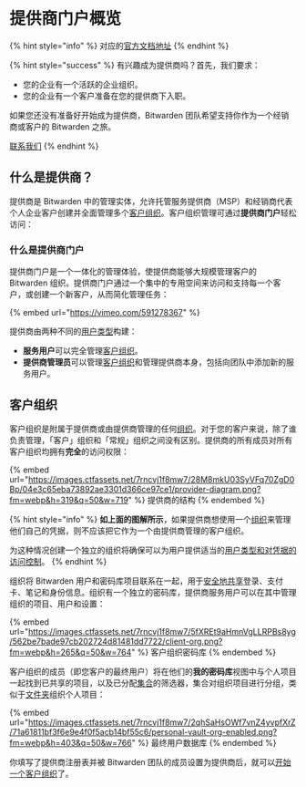# 提供商门户概览

{% hint style="info" %}
对应的[官方文档地址](https://bitwarden.com/help/article/providers/)
{% endhint %}

{% hint style="success" %}
有兴趣成为提供商吗？首先，我们要求：

* 您的企业有一个活跃的企业组织。&#x20;
* 您的企业有一个客户准备在您的提供商下入职。

如果您还没有准备好开始成为提供商，Bitwarden 团队希望支持你作为一个经销商或客户的 Bitwarden 之旅。

[联系我们](https://bitwarden.com/contact)
{% endhint %}

## 什么是提供商？ <a href="#what-are-providers" id="what-are-providers"></a>

提供商是 Bitwarden 中的管理实体，允许托管服务提供商（MSP）和经销商代表个人企业客户创建并全面管理多个[客户组织](provider-portal-overview.md#client-organizations)。客户组织管理可通过**提供商门户**轻松访问：

### 什么是提供商门户 <a href="#what-is-the-provider-portal" id="what-is-the-provider-portal"></a>

提供商门户是一个一体化的管理体验，使提供商能够大规模管理客户的 Bitwarden 组织。提供商门户通过一个集中的专用空间来访问和支持每一个客户，或创建一个新客户，从而简化管理任务：

{% embed url="https://vimeo.com/591278367" %}

提供商由两种不同的[用户类型](provider-users.md#provider-user-types)构建：

* **服务用户**可以完全管理[客户组织](provider-portal-overview.md#client-organizations)。
* **提供商管理员**可以管理[客户组织](provider-portal-overview.md#client-organizations)和管理提供商本身，包括向团队中添加新的服务用户。

## 客户组织 <a href="#client-organizations" id="client-organizations"></a>

客户组织是附属于提供商或由提供商管理的任何[组织](../organizations/organizations.md)。对于您的客户来说，除了谁负责管理，「客户」组织和「常规」组织之间没有区别。提供商的所有成员​​对所有客户组织均拥有**完全**的访问权限：

{% embed url="https://images.ctfassets.net/7rncvj1f8mw7/28M8mkU03SyVFq70ZgD0Bp/04e3c65eba73892ae3301d366ce97ce1/provider-diagram.png?fm=webp&h=319&q=50&w=719" %}
提供商的结构
{% endembed %}

{% hint style="info" %}
**如上面的图解所示**，如果提供商想使用一个[组织](../organizations/organizations.md)来管理他们自己的凭据，则不应该把它作为一个由提供商管理的客户组织。

为这种情况创建一个独立的组织将确保可以为用户提供适当的[用户类型和对凭据的访问控制](../organizations/user-types-and-access-control.md)。
{% endhint %}

组织将 Bitwarden 用户和密码库项目联系在一起，用于[安全地共享](../organizations/sharing.md)登录、支付卡、笔记和身份信息。组织有一个独立的密码库，提供商服务用户可以在其中管理组织的项目、用户和设置：

{% embed url="https://images.ctfassets.net/7rncvj1f8mw7/5fXREt9aHmnVgLLRPBs8yg/562be7bade97cb202724d81481dd7722/client-org.png?fm=webp&h=265&q=50&w=764" %}
客户组织密码库
{% endembed %}

客户组织的成员（即您客户的最终用户）将在他们的**我的密码库**视图中与个人项目一起找到已共享的项目，以及已分配[集合](../organizations/collections.md)的筛选器，集合对组织项目进行分组，类似于[文件夹](../your-vault/folders.md)组织个人项目：

{% embed url="https://images.ctfassets.net/7rncvj1f8mw7/2qhSaHsOWf7vnZ4yvpfXrZ/71a61811bf3f6e9e4f0f5acb14bf55c6/personal-vault-org-enabled.png?fm=webp&h=403&q=50&w=766" %}
最终用户数据库
{% endembed %}

你填写了提供商注册表并被 Bitwarden 团队的成员设置为提供商后，就可以[开始一个客户组织](start-a-client-organization.md)了。
